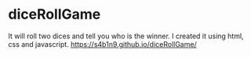 # diceRollGame
It will roll two dices and tell you who is the winner. I created it using html, css and javascript. 
https://s4b1n9.github.io/diceRollGame/
